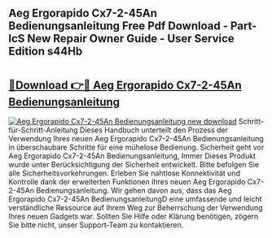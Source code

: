 ## Aeg Ergorapido Cx7-2-45An Bedienungsanleitung Free Pdf Download - Part-lcS New Repair Owner Guide - User Service Edition s44Hb

# <h2><a href="http://df5ivl.blite.top/?on=Aeg+Ergorapido+Cx7-2-45An+Bedienungsanleitung">🔗Download 👉🔴 Aeg Ergorapido Cx7-2-45An Bedienungsanleitung</a></h2>

[![Aeg Ergorapido Cx7-2-45An Bedienungsanleitung new download](https://i.imgur.com/lujVjoI.png)](http://df5ivl.blite.top/?on=Aeg+Ergorapido+Cx7-2-45An+Bedienungsanleitung)
Schritt-für-Schritt-Anleitung Dieses Handbuch unterteilt den Prozess der Verwendung Ihres neuen Aeg Ergorapido Cx7-2-45An Bedienungsanleitung in überschaubare Schritte für eine mühelose Bedienung. Sicherheit geht vor Aeg Ergorapido Cx7-2-45An Bedienungsanleitung, Immer Dieses Produkt wurde unter Berücksichtigung der Sicherheit entwickelt. Bitte befolgen Sie alle Sicherheitsvorkehrungen. Erleben Sie nahtlose Konnektivität und Kontrolle dank der erweiterten Funktionen Ihres neuen Aeg Ergorapido Cx7-2-45An Bedienungsanleitung. Wir gehen davon aus, dass das Aeg Ergorapido Cx7-2-45An BedienungsanleitungD eine umfassende und leicht verständliche Ressource auf Ihrem Weg zur Beherrschung der Verwendung Ihres neuen Gadgets war. Sollten Sie Hilfe oder Klärung benötigen, zögern Sie bitte nicht, unser Support-Team zu kontaktieren.
